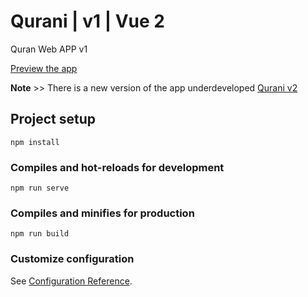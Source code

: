 # Qurani | v1 | Vue 2
Quran Web APP v1

[Preview the app](https://qurani-app.herokuapp.com/)

**Note** >> 
There is a new version of the app underdeveloped [Qurani v2](https://github.com/RedaAwwad/Qurani-Web-App)

## Project setup
```
npm install
```

### Compiles and hot-reloads for development
```
npm run serve
```

### Compiles and minifies for production
```
npm run build
```

### Customize configuration
See [Configuration Reference](https://cli.vuejs.org/config/).
